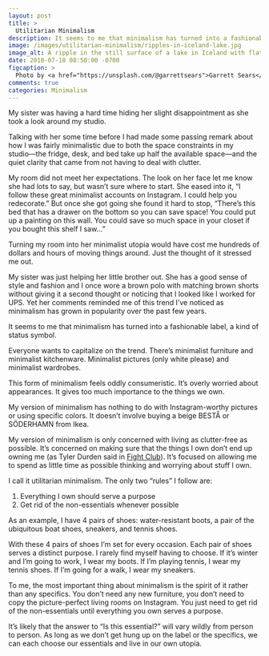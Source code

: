 ```yaml
---
layout: post
title: >
  Utilitarian Minimalism
description: It seems to me that minimalism has turned into a fashionable label, a kind of status symbol.
image: /images/utilitarian-minimalism/ripples-in-iceland-lake.jpg
image_alt: A ripple in the still surface of a lake in Iceland with flat mountains on the distant shore
date: 2018-07-18 08:50:00 -0700
figcaption: >
  Photo by <a href="https://unsplash.com/@garrettsears">Garrett Sears</a>
comments: true
categories: Minimalism
---
```


My sister was having a hard time hiding her slight disappointment as she took a look around my studio.

Talking with her some time before I had made some passing remark about how I was fairly minimalistic due to both the space constraints in my studio––the fridge, desk, and bed take up half the available space––and the quiet clarity that came from not having to deal with clutter.

My room did not meet her expectations. The look on her face let me know she had lots to say, but wasn’t sure where to start. She eased into it, “I follow these great minimalist accounts on Instagram. I could help you redecorate.” But once she got going she found it hard to stop, “There’s this bed that has a drawer on the bottom so you can save space! You could put up a painting on this wall. You could save so much space in your closet if you bought this shelf I saw…”

Turning my room into her minimalist utopia would have cost me hundreds of dollars and hours of moving things around. Just the thought of it stressed me out.

My sister was just helping her little brother out. She has a good sense of style and fashion and I once wore a brown polo with matching brown shorts without giving it a second thought or noticing that I looked like I worked for UPS. Yet her comments reminded me of this trend I’ve noticed as minimalism has grown in popularity over the past few years.

It seems to me that minimalism has turned into a fashionable label, a kind of status symbol.

Everyone wants to capitalize on the trend. There’s minimalist furniture and minimalist kitchenware. Minimalist pictures (only white please) and minimalist wardrobes.

This form of minimalism feels oddly consumeristic. It’s overly worried about appearances. It gives too much importance to the things we own.

My version of minimalism has nothing to do with Instagram-worthy pictures or using specific colors. It doesn’t involve buying a beige BESTÅ or SÖDERHAMN from Ikea.

My version of minimalism is only concerned with living as clutter-free as possible. It’s concerned on making sure that the things I own don’t end up owning me (as Tyler Durden said in [Fight Club](https://www.youtube.com/watch?v=zp-eEVkKh60)). It’s focused on allowing me to spend as little time as possible thinking and worrying about stuff I own.

I call it utilitarian minimalism. The only two “rules” I follow are:
1. Everything I own should serve a purpose
2. Get rid of the non-essentials whenever possible

As an example, I have 4 pairs of shoes: water-resistant boots, a pair of the ubiquitous boat shoes, sneakers, and tennis shoes.

With these 4 pairs of shoes I’m set for every occasion. Each pair of shoes serves a distinct purpose. I rarely find myself having to choose. If it’s winter and I’m going to work, I wear my boots. If I’m playing tennis, I wear my tennis shoes. If I’m going for a walk, I wear my sneakers.

To me, the most important thing about minimalism is the spirit of it rather than any specifics. You don’t need any new furniture, you don’t need to copy the picture-perfect living rooms on Instagram. You just need to get rid of the non-essentials until everything you own serves a purpose.

It’s likely that the answer to “Is this essential?” will vary wildly from person to person. As long as we don’t get hung up on the label or the specifics, we can each choose our essentials and live in our own utopia.
